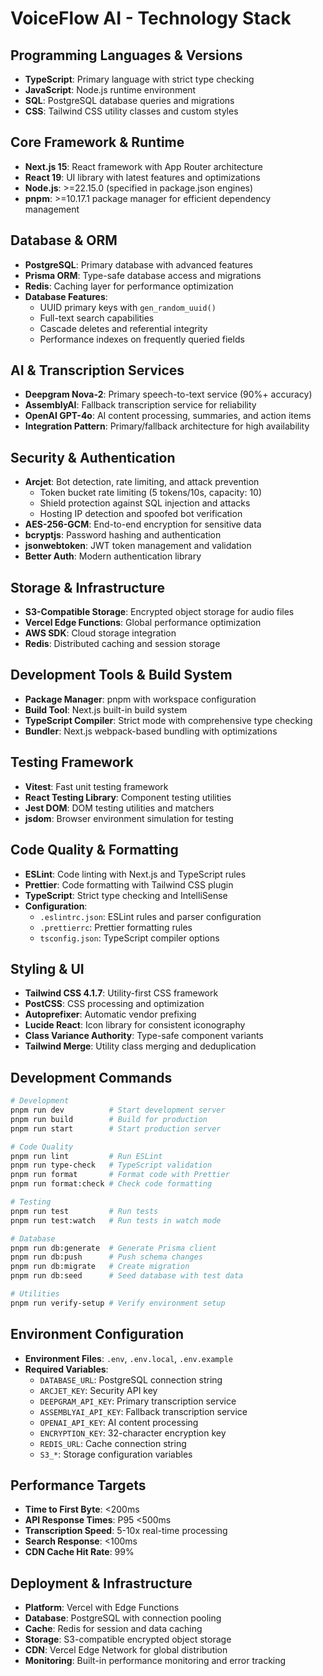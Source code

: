 # VoiceFlow AI - Technology Stack

## Programming Languages & Versions
- **TypeScript**: Primary language with strict type checking
- **JavaScript**: Node.js runtime environment
- **SQL**: PostgreSQL database queries and migrations
- **CSS**: Tailwind CSS utility classes and custom styles

## Core Framework & Runtime
- **Next.js 15**: React framework with App Router architecture
- **React 19**: UI library with latest features and optimizations
- **Node.js**: >=22.15.0 (specified in package.json engines)
- **pnpm**: >=10.17.1 package manager for efficient dependency management

## Database & ORM
- **PostgreSQL**: Primary database with advanced features
- **Prisma ORM**: Type-safe database access and migrations
- **Redis**: Caching layer for performance optimization
- **Database Features**:
  - UUID primary keys with `gen_random_uuid()`
  - Full-text search capabilities
  - Cascade deletes and referential integrity
  - Performance indexes on frequently queried fields

## AI & Transcription Services
- **Deepgram Nova-2**: Primary speech-to-text service (90%+ accuracy)
- **AssemblyAI**: Fallback transcription service for reliability
- **OpenAI GPT-4o**: AI content processing, summaries, and action items
- **Integration Pattern**: Primary/fallback architecture for high availability

## Security & Authentication
- **Arcjet**: Bot detection, rate limiting, and attack prevention
  - Token bucket rate limiting (5 tokens/10s, capacity: 10)
  - Shield protection against SQL injection and attacks
  - Hosting IP detection and spoofed bot verification
- **AES-256-GCM**: End-to-end encryption for sensitive data
- **bcryptjs**: Password hashing and authentication
- **jsonwebtoken**: JWT token management and validation
- **Better Auth**: Modern authentication library

## Storage & Infrastructure
- **S3-Compatible Storage**: Encrypted object storage for audio files
- **Vercel Edge Functions**: Global performance optimization
- **AWS SDK**: Cloud storage integration
- **Redis**: Distributed caching and session storage

## Development Tools & Build System
- **Package Manager**: pnpm with workspace configuration
- **Build Tool**: Next.js built-in build system
- **TypeScript Compiler**: Strict mode with comprehensive type checking
- **Bundler**: Next.js webpack-based bundling with optimizations

## Testing Framework
- **Vitest**: Fast unit testing framework
- **React Testing Library**: Component testing utilities
- **Jest DOM**: DOM testing utilities and matchers
- **jsdom**: Browser environment simulation for testing

## Code Quality & Formatting
- **ESLint**: Code linting with Next.js and TypeScript rules
- **Prettier**: Code formatting with Tailwind CSS plugin
- **TypeScript**: Strict type checking and IntelliSense
- **Configuration**:
  - `.eslintrc.json`: ESLint rules and parser configuration
  - `.prettierrc`: Prettier formatting rules
  - `tsconfig.json`: TypeScript compiler options

## Styling & UI
- **Tailwind CSS 4.1.7**: Utility-first CSS framework
- **PostCSS**: CSS processing and optimization
- **Autoprefixer**: Automatic vendor prefixing
- **Lucide React**: Icon library for consistent iconography
- **Class Variance Authority**: Type-safe component variants
- **Tailwind Merge**: Utility class merging and deduplication

## Development Commands
```bash
# Development
pnpm run dev          # Start development server
pnpm run build        # Build for production
pnpm run start        # Start production server

# Code Quality
pnpm run lint         # Run ESLint
pnpm run type-check   # TypeScript validation
pnpm run format       # Format code with Prettier
pnpm run format:check # Check code formatting

# Testing
pnpm run test         # Run tests
pnpm run test:watch   # Run tests in watch mode

# Database
pnpm run db:generate  # Generate Prisma client
pnpm run db:push      # Push schema changes
pnpm run db:migrate   # Create migration
pnpm run db:seed      # Seed database with test data

# Utilities
pnpm run verify-setup # Verify environment setup
```

## Environment Configuration
- **Environment Files**: `.env`, `.env.local`, `.env.example`
- **Required Variables**:
  - `DATABASE_URL`: PostgreSQL connection string
  - `ARCJET_KEY`: Security API key
  - `DEEPGRAM_API_KEY`: Primary transcription service
  - `ASSEMBLYAI_API_KEY`: Fallback transcription service
  - `OPENAI_API_KEY`: AI content processing
  - `ENCRYPTION_KEY`: 32-character encryption key
  - `REDIS_URL`: Cache connection string
  - `S3_*`: Storage configuration variables

## Performance Targets
- **Time to First Byte**: <200ms
- **API Response Times**: P95 <500ms
- **Transcription Speed**: 5-10x real-time processing
- **Search Response**: <100ms
- **CDN Cache Hit Rate**: 99%

## Deployment & Infrastructure
- **Platform**: Vercel with Edge Functions
- **Database**: PostgreSQL with connection pooling
- **Cache**: Redis for session and data caching
- **Storage**: S3-compatible encrypted object storage
- **CDN**: Vercel Edge Network for global distribution
- **Monitoring**: Built-in performance monitoring and error tracking